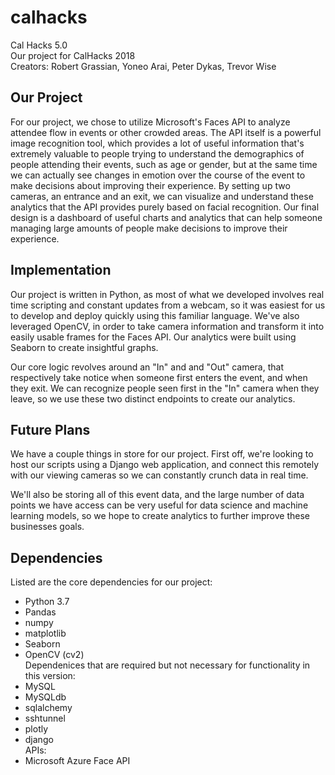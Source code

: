 # calhacks
Cal Hacks 5.0  
Our project for CalHacks 2018  
Creators: Robert Grassian, Yoneo Arai, Peter Dykas, Trevor Wise

## Our Project

For our project, we chose to utilize Microsoft's Faces API to analyze attendee flow in events or other crowded areas.
The API itself is a powerful image recognition tool, which provides a lot of useful information that's extremely valuable
to people trying to understand the demographics of people attending their events, such as age or gender, but at the same
time we can actually see changes in emotion over the course of the event to make decisions about improving their
experience. By setting up two cameras, an entrance and an exit, we can visualize and understand these analytics
that the API provides purely based on facial recognition. Our final design is a dashboard of useful charts and analytics that can help someone managing large amounts of people make decisions to improve their experience. 

## Implementation

Our project is written in Python, as most of what we developed involves real time scripting and constant updates from a webcam, so it was easiest for us to develop and deploy quickly using this familiar language. We've also leveraged OpenCV, in order to take camera information and transform it into easily usable frames for the Faces API. Our analytics were built using Seaborn to create insightful graphs.

Our core logic revolves around an "In" and and "Out" camera, that respectively take notice when someone first enters the event, and when they exit. We can recognize people seen first in the "In" camera when they leave, so we use these two distinct endpoints to create our analytics.

## Future Plans

We have a couple things in store for our project. First off, we're looking to host our scripts using a Django web application, and connect this remotely with our viewing cameras so we can constantly crunch data in real time. 

We'll also be storing all of this event data, and the large number of data points we have access can be very useful for data science and machine learning models, so we hope to create analytics to further improve these businesses goals.

## Dependencies
Listed are the core dependencies for our project:
- Python 3.7
- Pandas
- numpy
- matplotlib
- Seaborn
- OpenCV (cv2)  
Dependenices that are required but not necessary for functionality in this version:  
- MySQL
- MySQLdb
- sqlalchemy
- sshtunnel
- plotly
- django  
APIs:  
- Microsoft Azure Face API
